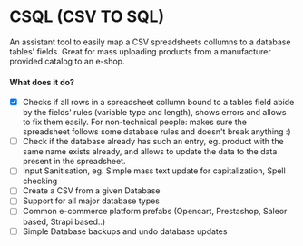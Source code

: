 # CSQL (CSV TO SQL)
An assistant tool to easily map a CSV spreadsheets collumns to a database tables' fields. Great for mass uploading products from a manufacturer provided catalog to an e-shop.


#### What does it do?
- [x] Checks if all rows in a spreadsheet collumn bound to a tables field abide by the fields' rules (variable type and length), shows errors and allows to fix them easily.
For non-technical people: makes sure the spreadsheet follows some database rules and doesn't break anything :)
- [ ] Check if the database already has such an entry, eg. product with the same name exists already, and allows to update the data to the data present in the spreadsheet.
- [ ] Input Sanitisation, eg. Simple mass text update for capitalization, Spell checking
- [ ] Create a CSV from a given Database
- [ ] Support for all major database types
- [ ] Common e-commerce platform prefabs (Opencart, Prestashop, Saleor based, Strapi based..)
- [ ] Simple Database backups and undo database updates